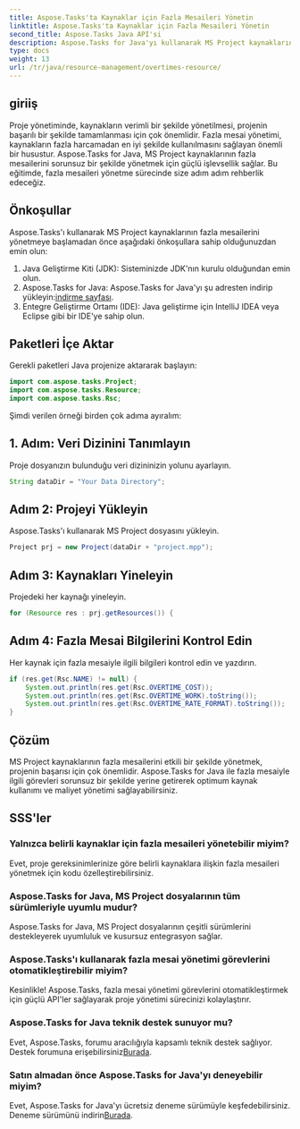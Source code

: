 ```yaml
---
title: Aspose.Tasks'ta Kaynaklar için Fazla Mesaileri Yönetin
linktitle: Aspose.Tasks'ta Kaynaklar için Fazla Mesaileri Yönetin
second_title: Aspose.Tasks Java API'si
description: Aspose.Tasks for Java'yı kullanarak MS Project kaynaklarının fazla mesailerini verimli bir şekilde yönetin. Kaynak kullanımını ve maliyet yönetimini zahmetsizce optimize edin.
type: docs
weight: 13
url: /tr/java/resource-management/overtimes-resource/
---
```

## giriiş
Proje yönetiminde, kaynakların verimli bir şekilde yönetilmesi, projenin başarılı bir şekilde tamamlanması için çok önemlidir. Fazla mesai yönetimi, kaynakların fazla harcamadan en iyi şekilde kullanılmasını sağlayan önemli bir husustur. Aspose.Tasks for Java, MS Project kaynaklarının fazla mesailerini sorunsuz bir şekilde yönetmek için güçlü işlevsellik sağlar. Bu eğitimde, fazla mesaileri yönetme sürecinde size adım adım rehberlik edeceğiz.
## Önkoşullar
Aspose.Tasks'ı kullanarak MS Project kaynaklarının fazla mesailerini yönetmeye başlamadan önce aşağıdaki önkoşullara sahip olduğunuzdan emin olun:
1. Java Geliştirme Kiti (JDK): Sisteminizde JDK'nın kurulu olduğundan emin olun.
2.  Aspose.Tasks for Java: Aspose.Tasks for Java'yı şu adresten indirip yükleyin:[indirme sayfası](https://releases.aspose.com/tasks/java/).
3. Entegre Geliştirme Ortamı (IDE): Java geliştirme için IntelliJ IDEA veya Eclipse gibi bir IDE'ye sahip olun.
## Paketleri İçe Aktar
Gerekli paketleri Java projenize aktararak başlayın:
```java
import com.aspose.tasks.Project;
import com.aspose.tasks.Resource;
import com.aspose.tasks.Rsc;
```
Şimdi verilen örneği birden çok adıma ayıralım:
## 1. Adım: Veri Dizinini Tanımlayın
Proje dosyanızın bulunduğu veri dizininizin yolunu ayarlayın.
```java
String dataDir = "Your Data Directory";
```
## Adım 2: Projeyi Yükleyin
Aspose.Tasks'ı kullanarak MS Project dosyasını yükleyin.
```java
Project prj = new Project(dataDir + "project.mpp");
```
## Adım 3: Kaynakları Yineleyin
Projedeki her kaynağı yineleyin.
```java
for (Resource res : prj.getResources()) {
```
## Adım 4: Fazla Mesai Bilgilerini Kontrol Edin
Her kaynak için fazla mesaiyle ilgili bilgileri kontrol edin ve yazdırın.
```java
if (res.get(Rsc.NAME) != null) {
    System.out.println(res.get(Rsc.OVERTIME_COST));
    System.out.println(res.get(Rsc.OVERTIME_WORK).toString());
    System.out.println(res.get(Rsc.OVERTIME_RATE_FORMAT).toString());
}
```
## Çözüm
MS Project kaynaklarının fazla mesailerini etkili bir şekilde yönetmek, projenin başarısı için çok önemlidir. Aspose.Tasks for Java ile fazla mesaiyle ilgili görevleri sorunsuz bir şekilde yerine getirerek optimum kaynak kullanımı ve maliyet yönetimi sağlayabilirsiniz.
## SSS'ler
### Yalnızca belirli kaynaklar için fazla mesaileri yönetebilir miyim?
Evet, proje gereksinimlerinize göre belirli kaynaklara ilişkin fazla mesaileri yönetmek için kodu özelleştirebilirsiniz.
### Aspose.Tasks for Java, MS Project dosyalarının tüm sürümleriyle uyumlu mudur?
Aspose.Tasks for Java, MS Project dosyalarının çeşitli sürümlerini destekleyerek uyumluluk ve kusursuz entegrasyon sağlar.
### Aspose.Tasks'ı kullanarak fazla mesai yönetimi görevlerini otomatikleştirebilir miyim?
Kesinlikle! Aspose.Tasks, fazla mesai yönetimi görevlerini otomatikleştirmek için güçlü API'ler sağlayarak proje yönetimi sürecinizi kolaylaştırır.
### Aspose.Tasks for Java teknik destek sunuyor mu?
 Evet, Aspose.Tasks, forumu aracılığıyla kapsamlı teknik destek sağlıyor. Destek forumuna erişebilirsiniz[Burada](https://forum.aspose.com/c/tasks/15).
### Satın almadan önce Aspose.Tasks for Java'yı deneyebilir miyim?
Evet, Aspose.Tasks for Java'yı ücretsiz deneme sürümüyle keşfedebilirsiniz. Deneme sürümünü indirin[Burada](https://releases.aspose.com/).